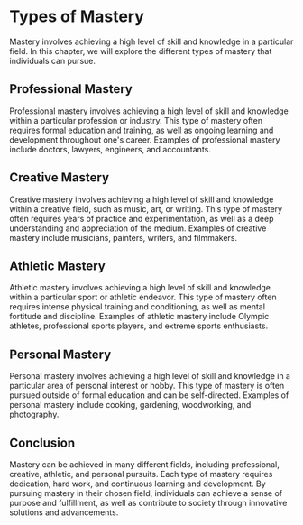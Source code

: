 Types of Mastery
==================================================

Mastery involves achieving a high level of skill and knowledge in a particular field. In this chapter, we will explore the different types of mastery that individuals can pursue.

Professional Mastery
--------------------

Professional mastery involves achieving a high level of skill and knowledge within a particular profession or industry. This type of mastery often requires formal education and training, as well as ongoing learning and development throughout one's career. Examples of professional mastery include doctors, lawyers, engineers, and accountants.

Creative Mastery
----------------

Creative mastery involves achieving a high level of skill and knowledge within a creative field, such as music, art, or writing. This type of mastery often requires years of practice and experimentation, as well as a deep understanding and appreciation of the medium. Examples of creative mastery include musicians, painters, writers, and filmmakers.

Athletic Mastery
----------------

Athletic mastery involves achieving a high level of skill and knowledge within a particular sport or athletic endeavor. This type of mastery often requires intense physical training and conditioning, as well as mental fortitude and discipline. Examples of athletic mastery include Olympic athletes, professional sports players, and extreme sports enthusiasts.

Personal Mastery
----------------

Personal mastery involves achieving a high level of skill and knowledge in a particular area of personal interest or hobby. This type of mastery is often pursued outside of formal education and can be self-directed. Examples of personal mastery include cooking, gardening, woodworking, and photography.

Conclusion
----------

Mastery can be achieved in many different fields, including professional, creative, athletic, and personal pursuits. Each type of mastery requires dedication, hard work, and continuous learning and development. By pursuing mastery in their chosen field, individuals can achieve a sense of purpose and fulfillment, as well as contribute to society through innovative solutions and advancements.
